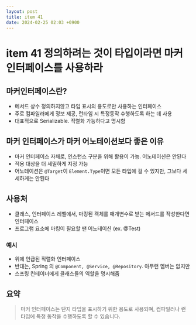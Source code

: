 ```yaml
---
layout: post
title: item 41
date: 2024-02-25 02:03 +0900
---
```


# item 41 정의하려는 것이 타입이라면 마커 인터페이스를 사용하라

## 마커인터페이스란?
- 메서드 상수 정의하지않고 타입 표시의 용도로만 사용하는 인터페이스
- 주로 컴파일러에게 정보 제공, 런타임 시 특정동작 수행하도록 하는 데 사용
- 대표적으로 Serializable. 직렬화 가능하다고 명시함


## 마커 인터페이스가 마커 어노테이션보다 좋은 이유
- 마커 인터페이스 자체로, 인스턴스 구분을 위해 활용이 가능. 어노테이션은 안된다
- 적용 대상을 더 세밀하게 지정 가능
- 어노테이션은 `@Target`이 `Element.Type`이면 모든 타입에 걸 수 있지만, 그보다 세세하게는 안된다

## 사용처
- 클래스, 인터페이스 레벨에서, 마킹된 객체를 매개변수로 받는 메서드를 작성한다면 인터페이스
- 프로그램 요소에 마킹이 필요할 땐 어노테이션 (ex. @Test)

### 예시
- 위에 언급된 직렬화 인터페이스
- 반대는, Spring 의 `@Component, @Service, @Repository`. 아무런 멤버는 없지만
- 스프링 컨테이너에게 클래스들의 역할을 명시해줌


## 요약

> 마커 인터페이스는 단지 타입을 표시하기 위한 용도로 사용되며, 컴파일러나 런타임에 특정 동작을 수행하도록 할 수 있습니다.
